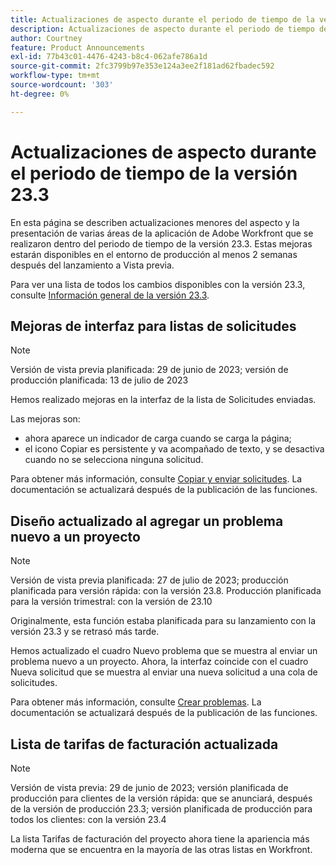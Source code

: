 ```yaml
---
title: Actualizaciones de aspecto durante el periodo de tiempo de la versión 23.3
description: Actualizaciones de aspecto durante el periodo de tiempo de la versión 23.3
author: Courtney
feature: Product Announcements
exl-id: 77b43c01-4476-4243-b8c4-062afe786a1d
source-git-commit: 2fc3799b97e353e124a3ee2f181ad62fbadec592
workflow-type: tm+mt
source-wordcount: '303'
ht-degree: 0%

---
```


# Actualizaciones de aspecto durante el periodo de tiempo de la versión 23.3

En esta página se describen actualizaciones menores del aspecto y la presentación de varias áreas de la aplicación de Adobe Workfront que se realizaron dentro del periodo de tiempo de la versión 23.3. Estas mejoras estarán disponibles en el entorno de producción al menos 2 semanas después del lanzamiento a Vista previa.

Para ver una lista de todos los cambios disponibles con la versión 23.3, consulte [Información general de la versión 23.3](/help/quicksilver/product-announcements/product-releases/23.3-release-activity/23-3-release-overview.md).

## Mejoras de interfaz para listas de solicitudes

>[!NOTE]
>
>Versión de vista previa planificada: 29 de junio de 2023; versión de producción planificada: 13 de julio de 2023

Hemos realizado mejoras en la interfaz de la lista de Solicitudes enviadas.

Las mejoras son:

* ahora aparece un indicador de carga cuando se carga la página;
* el icono Copiar es persistente y va acompañado de texto, y se desactiva cuando no se selecciona ninguna solicitud.

Para obtener más información, consulte [Copiar y enviar solicitudes](/help/quicksilver/manage-work/requests/create-requests/copy-and-submit-requests.md). La documentación se actualizará después de la publicación de las funciones.

## Diseño actualizado al agregar un problema nuevo a un proyecto

>[!NOTE]
>
>Versión de vista previa planificada: 27 de julio de 2023; producción planificada para versión rápida: con la versión 23.8. Producción planificada para la versión trimestral: con la versión de 23.10
>
>Originalmente, esta función estaba planificada para su lanzamiento con la versión 23.3 y se retrasó más tarde.

Hemos actualizado el cuadro Nuevo problema que se muestra al enviar un problema nuevo a un proyecto. Ahora, la interfaz coincide con el cuadro Nueva solicitud que se muestra al enviar una nueva solicitud a una cola de solicitudes.

Para obtener más información, consulte [Crear problemas](../../../manage-work/issues/manage-issues/create-issues.md). La documentación se actualizará después de la publicación de las funciones.

## Lista de tarifas de facturación actualizada

>[!NOTE]
>
>Versión de vista previa: 29 de junio de 2023; versión planificada de producción para clientes de la versión rápida: que se anunciará, después de la versión de producción 23.3; versión planificada de producción para todos los clientes: con la versión 23.4

La lista Tarifas de facturación del proyecto ahora tiene la apariencia más moderna que se encuentra en la mayoría de las otras listas en Workfront.
